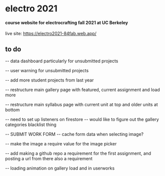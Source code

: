 # electro 2021

#### course website for electrocrafting fall 2021 at UC Berkeley

live site: https://electro2021-84fab.web.app/

## to do

-- data dashboard particularly for unsubmitted projects

-- user warning for unsubmitted projects

-- add more student projects from last year

-- restructure main gallery page with featured, current assignment and load more

-- restructure main syllabus page with current unit at top and older units at bottom

-- need to set up listeners on firestore
-- would like to figure out the gallery categories blacklist thing

-- SUBMIT WORK FORM -- cache form data when selecting image?

-- make the image a require value for the image picker

-- add making a github repo a requirement for the first assignment, and posting a url from there also a requirement

-- loading animation on gallery load and in userworks
